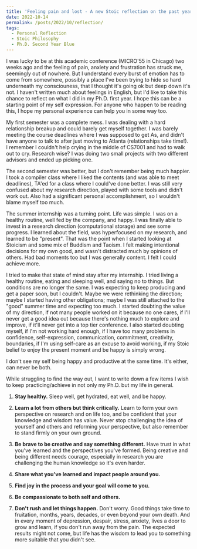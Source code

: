 ```yaml
---
title: 'Feeling pain and lost - A new Stoic reflection on the past year and areas to improve'
date: 2022-10-14
permalink: /posts/2022/10/reflection/
tags:
  - Personal Reflection
  - Stoic Philosophy
  - Ph.D. Second Year Blue
---
```


I was lucky to be at this academic conference (MICRO'55 in Chicago) two weeks ago and the feeling of pain, anxiety and frustration has struck me, seemingly out of nowhere. But I understand every burst of emotion has to come from somewhere, possibly a place I've been trying to hide so hard underneath my consciouness, that I thought it's going ok but deep down it's not. I haven't written much about feelings in English, but I'd like to take this chance to reflect on what I did in my Ph.D. first year. I hope this can be a starting point of my self expression. For anyone who happen to be reading this, I hope my personal experience can help you in some way too.

My first semester was a complete mess. I was dealing with a hard relationship breakup and could barely get myself together. I was barely meeting the course deadlines where I was supposed to get As, and didn't have anyone to talk to after just moving to Atlanta (relationships take time!). I remember I couldn't help crying in the middle of CS7001 and had to walk out to cry. Research wise? I was doing two small projects with two different advisors and ended up picking one. 

The second semester was better, but I don't remember being much happier. I took a compiler class where I liked the contents (and was able to meet deadlines), TA'ed for a class where I could've done better. I was still very confused about my research direction, played with some tools and didn't work out. Also had a significant personal accomplishment, so I wouldn't blame myself too much.

The summer internship was a turning point. Life was simple. I was on a healthy routine, well fed by the company, and happy. I was finally able to invest in a research direction (computational storage) and see some progress. I learned about the field, was hyperfocused on my research, and learned to be "present". That was the point when I started looking at Stoicism and some mix of Buddism and Taoism. I felt making intentional decisions for my own good, and wasn't distracted much by opinions of others. Had bad moments too but I was generally content. I felt I could achieve more.

I tried to make that state of mind stay after my internship. I tried living a healthy routine, eating and sleeping well, and saying no to things. But conditions are no longer the same. I was expecting to keep producing and get a paper soon, but I couldn't. Maybe we were rethinking the direction; maybe I started having other obligations; maybe I was still attached to the "good" summer time and expecting too much. I started doubting the value of my direction, if not many people worked on it because no one cares, if I'll never get a good idea out because there's nothing much to explore and improve, if it'll never get into a top tier conference. I also started doubting myself, if I'm not working hard enough, if I have too many problems in confidence, self-expression, communication, commitment, creativity, boundaries, if I'm using self-care as an excuse to avoid working, if my Stoic belief to enjoy the present moment and be happy is simply wrong.

I don't see my self being happy and productive at the same time. It's either, can never be both.

While struggling to find the way out, I want to write down a few items I wish to keep practicing/achieve in not only my Ph.D. but my life in general. 

1. **Stay healthy.** Sleep well, get hydrated, eat well, and be happy. 

2. **Learn a lot from others but think critically.** Learn to form your own perspective on research and on life too, and be confident that your knowledge and wisdom has value. Never stop challenging the idea of yourself and others and reforming your perspective, but also remember to stand firmly on your own ground.

3. **Be brave to be creative and say something different.** Have trust in what you've learned and the perspectives you've formed. Being creative and being different needs courage, especially in research you are challenging the human knowledge so it's even harder. 

4. **Share what you've learned and impact people around you.**

5. **Find joy in the process and your goal will come to you.** 

6. **Be compassionate to both self and others.** 

7. **Don't rush and let things happen.** Don't worry. Good things take time to fruitation, months, years, decades, or even beyond your own death. And in every moment of depression, despair, stress, anxiety, lives a door to grow and learn, if you don't run away from the pain. The expected results might not come, but life has the wisdom to lead you to something more suitable that you didn't see.
